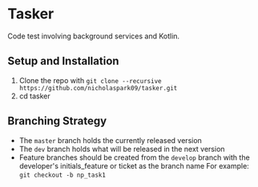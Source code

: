 # Tasker
Code test involving background services and Kotlin.

## Setup and Installation
1. Clone the repo with `git clone --recursive https://github.com/nicholaspark09/tasker.git`
2. cd tasker

## Branching Strategy
* The `master` branch holds the currently released version
* The `dev` branch holds what will be released in the next version
* Feature branches should be created from the `develop` branch with the developer's initials_feature or ticket as the branch name
   For example: `git checkout -b np_task1`

